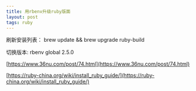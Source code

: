 ```yaml
---
title: 用rbenv升级ruby版面
layout: post
tags: ruby
---
```


刷新安装列表： brew update && brew upgrade ruby-build

切换版本:  rbenv global 2.5.0

[https://www.36nu.com/post/74.html](https://www.36nu.com/post/74.html)

[https://ruby-china.org/wiki/install_ruby_guide/](https://ruby-china.org/wiki/install_ruby_guide/)